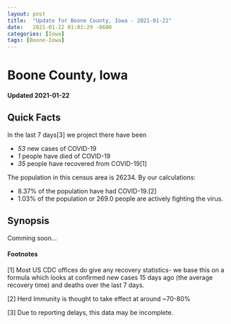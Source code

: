 ```yaml
---
layout: post
title:  "Update for Boone County, Iowa - 2021-01-22"
date:   2021-01-22 01:01:29 -0600
categories: [Iowa]
tags: [Boone-Iowa]
---
```


# Boone County, Iowa
#### Updated 2021-01-22

## Quick Facts

In the last 7 days[3] we project there have been
- *53* new cases of COVID-19
- *1* people have died of COVID-19
- *35* people have recovered from COVID-19[1]

The population in this census area is 26234. By our calculations:
- 8.37% of the population have had COVID-19.[2]
- 1.03% of the population or 269.0 people are actively fighting the virus.

## Synopsis

Comming soon...


#### Footnotes

[1] Most US CDC offices do give any recovery statistics- we base this on a formula which looks at confirmed new cases
15 days ago (the average recovery time) and deaths over the last 7 days.

[2] Herd Immunity is thought to take effect at around ~70-80%

[3] Due to reporting delays, this data may be incomplete.
 
    
